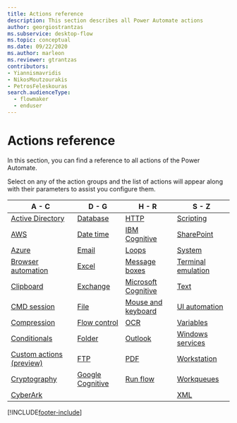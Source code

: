 ```yaml
---
title: Actions reference
description: This section describes all Power Automate actions
author: georgiostrantzas
ms.subservice: desktop-flow
ms.topic: conceptual
ms.date: 09/22/2020
ms.author: marleon
ms.reviewer: gtrantzas
contributors:
- Yiannismavridis
- NikosMoutzourakis
- PetrosFeleskouras
search.audienceType: 
  - flowmaker
  - enduser
---
```


# Actions reference



In this section, you can find a reference to all actions of the Power Automate. 

Select on any of the action groups and the list of actions will appear along with their parameters to assist you configure them.



|A - C|D - G|H - R|S - Z|
|----|----|----|----|
|[Active Directory](actions-reference/activedirectory.md)|[Database](actions-reference/database.md)|[HTTP](actions-reference/web.md)|[Scripting](actions-reference/scripting.md)|
|[AWS](actions-reference/aws.md)|[Date time](actions-reference/datetime.md)|[IBM Cognitive](actions-reference/ibmcognitive.md)|[SharePoint](actions-reference/sharepoint.md)|
|[Azure](actions-reference/azure.md)|[Email](actions-reference/email.md)|[Loops](actions-reference/loops.md)|[System](actions-reference/system.md)|
|[Browser automation](actions-reference/webautomation.md)|[Excel](actions-reference/excel.md)|[Message boxes](actions-reference/display.md)|[Terminal emulation](actions-reference/terminalemulation.md)|
|[Clipboard](actions-reference/clipboard.md)|[Exchange](actions-reference/exchange.md)|[Microsoft Cognitive](actions-reference/microsoftcognitive.md)|[Text](actions-reference/text.md)|
|[CMD session](actions-reference/cmd.md)|[File](actions-reference/file.md)|[Mouse and keyboard](actions-reference/mouseandkeyboard.md)|[UI automation](actions-reference/uiautomation.md)|
|[Compression](actions-reference/compression.md)|[Flow control](actions-reference/flowcontrol.md)|[OCR](actions-reference/ocr.md)|[Variables](actions-reference/variables.md)|
|[Conditionals](actions-reference/conditionals.md)|[Folder](actions-reference/folder.md)|[Outlook](actions-reference/outlook.md)|[Windows services](actions-reference/services.md)|
|[Custom actions (preview)](actions-reference/custommodule.md)|[FTP](actions-reference/ftp.md)|[PDF](actions-reference/pdf.md)|[Workstation](actions-reference/workstation.md)|
|[Cryptography](actions-reference/cryptography.md)|[Google Cognitive](actions-reference/googlecognitive.md)|[Run flow](actions-reference/runflow.md)|[Workqueues](actions-reference/workqueues.md)|
|[CyberArk](actions-reference/cyberark.md)|||[XML](actions-reference/xml.md)|



[!INCLUDE[footer-include](../includes/footer-banner.md)]
